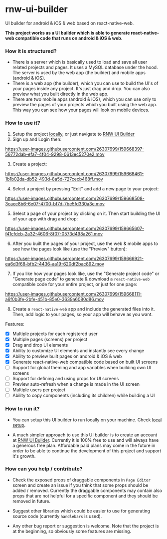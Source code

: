 # rnw-ui-builder
UI builder for android &amp; iOS &amp; web based on react-native-web.

**This project works as a UI builder which is able to generate react-native-web compatible code that runs on android & iOS & web.**

### How it is structured?
- There is a server which is basically used to load and save all user related projects and pages. It uses a MySQL database under the hood. The server is used by the web app (the builder) and mobile apps (android & iOS).
- There is a web app (the builder), which you can use to build the UI's of your pages inside any project. It's just drag and drop. You can also preview what you built directly in the web app.
- There are two mobile apps (android & iOS), which you can use only to preview the pages of your projects which you built using the web app. This way you can see how your pages will look on mobile devices.

### How to use it?
1. Setup the project [locally](./LOCAL_SETUP.md), or just navigate to [RNW UI Builder](https://order-software.com/uiBuilder)
2. Sign up and Login then:

https://user-images.githubusercontent.com/26307699/159668397-56772dab-efa7-4f04-9298-0613ec5270e2.mov

3. Create a project:

https://user-images.githubusercontent.com/26307699/159668461-1b1b02da-db52-493d-8a5d-727cecb468ff.mov

4. Select a project by pressing "Edit" and add a new page to your project:

https://user-images.githubusercontent.com/26307699/159668508-3caec8b6-6e07-4700-bf7d-7be5fd330a3e.mov

5. Select a page of your project by clicking on it. Then start building the UI of your app with drag and drop:

https://user-images.githubusercontent.com/26307699/159665607-f41cfdcb-2a32-4606-8f07-0573d498a261.mov

6. After you built the pages of your project, use the web & mobile apps to see how the pages look like (use the "Preview" button):

https://user-images.githubusercontent.com/26307699/159666921-ea6d3f68-bfb2-4436-aa19-620df2bac892.mov

7. If you like how your pages look like, use the "Generate project code" or "Generate page code" to generate & download a `react-native-web` compatible code for your entire project, or just for one page:

https://user-images.githubusercontent.com/26307699/159668111-a6f0b3fe-2bfe-451b-85e0-3639a6080d86.mov

8. Create a `react-native-web` app and include the generated files into it. Then, add logic to your pages, so your app will behave as you want.

Features:
- [x] Multiple projects for each registered user
- [x] Multiple pages (screens) per project
- [x] Drag and drop UI elements
- [x] Ability to customize UI elements and instantly see every change
- [x] Ability to preview built pages on android & iOS & web
- [x] Generate react-native-web compatible code based on built UI screens
- [ ] Support for global theming and app variables when building own UI screens
- [ ] Support for defining and using props for UI screens
- [ ] Preview auto-refresh when a change is made in the UI screen
- [ ] Multiple users per project
- [ ] Ability to copy components (including its children) while building a UI

### How to run it?
* You can setup this UI builder to run locally on your machine. Check [local setup](./LOCAL_SETUP.md).

* A much simpler approach to use this UI builder is to create an account at [RNW UI Builder](https://order-software.com/uiBuilder). Currently it is 100% free to use and will always have a generous free plan. Affordable paid plans may come in the future in order to be able to continue the development of this project and support it's growth.

### How can you help / contribute?
* Check the exposed props of draggable components in `Page Editor` screen and create an issue if you think that some props should be added / removed. Currently the draggable components may contain also props that are not helpful for a specific component and they should be removed in future.

* Suggest other libraries which could be easier to use for generating source code (currently `handlebars` is used).

* Any other bug report or suggestion is welcome. Note that the project is at the beginning, so obviously some features are missing.
